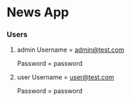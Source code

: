 # News App


### Users
1. admin
   Username = admin@test.com
   
   Password = password
   
2. user
   Username = user@test.com

   Password = password
